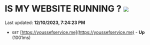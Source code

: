 # IS MY WEBSITE RUNNING ? [![](https://img.shields.io/static/v1?label=Sponsor&message=%E2%9D%A4&logo=GitHub&color=%23fe8e86)](https://github.com/sponsors/<username>)

Last updated: **12/10/2023, 7:24:23 PM**

- `GET` [https://youssefservice.me](https://youssefservice.me) - **Up** (1001ms)
